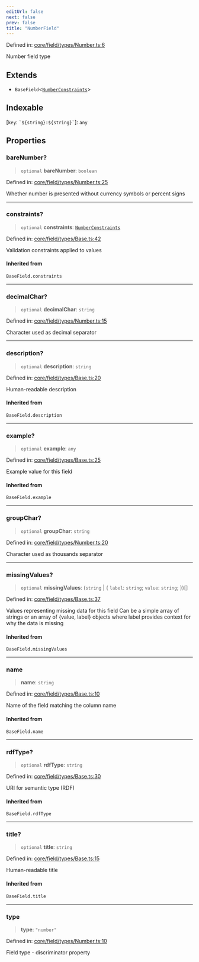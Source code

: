 ```yaml
---
editUrl: false
next: false
prev: false
title: "NumberField"
---
```


Defined in: [core/field/types/Number.ts:6](https://github.com/datisthq/dpkit/blob/5891634de8175d14853313e208ffbae144fd78eb/core/field/types/Number.ts#L6)

Number field type

## Extends

- `BaseField`\<[`NumberConstraints`](/reference/_dpkit/core/numberconstraints/)\>

## Indexable

\[`key`: `` `${string}:${string}` ``\]: `any`

## Properties

### bareNumber?

> `optional` **bareNumber**: `boolean`

Defined in: [core/field/types/Number.ts:25](https://github.com/datisthq/dpkit/blob/5891634de8175d14853313e208ffbae144fd78eb/core/field/types/Number.ts#L25)

Whether number is presented without currency symbols or percent signs

***

### constraints?

> `optional` **constraints**: [`NumberConstraints`](/reference/_dpkit/core/numberconstraints/)

Defined in: [core/field/types/Base.ts:42](https://github.com/datisthq/dpkit/blob/5891634de8175d14853313e208ffbae144fd78eb/core/field/types/Base.ts#L42)

Validation constraints applied to values

#### Inherited from

`BaseField.constraints`

***

### decimalChar?

> `optional` **decimalChar**: `string`

Defined in: [core/field/types/Number.ts:15](https://github.com/datisthq/dpkit/blob/5891634de8175d14853313e208ffbae144fd78eb/core/field/types/Number.ts#L15)

Character used as decimal separator

***

### description?

> `optional` **description**: `string`

Defined in: [core/field/types/Base.ts:20](https://github.com/datisthq/dpkit/blob/5891634de8175d14853313e208ffbae144fd78eb/core/field/types/Base.ts#L20)

Human-readable description

#### Inherited from

`BaseField.description`

***

### example?

> `optional` **example**: `any`

Defined in: [core/field/types/Base.ts:25](https://github.com/datisthq/dpkit/blob/5891634de8175d14853313e208ffbae144fd78eb/core/field/types/Base.ts#L25)

Example value for this field

#### Inherited from

`BaseField.example`

***

### groupChar?

> `optional` **groupChar**: `string`

Defined in: [core/field/types/Number.ts:20](https://github.com/datisthq/dpkit/blob/5891634de8175d14853313e208ffbae144fd78eb/core/field/types/Number.ts#L20)

Character used as thousands separator

***

### missingValues?

> `optional` **missingValues**: (`string` \| \{ `label`: `string`; `value`: `string`; \})[]

Defined in: [core/field/types/Base.ts:37](https://github.com/datisthq/dpkit/blob/5891634de8175d14853313e208ffbae144fd78eb/core/field/types/Base.ts#L37)

Values representing missing data for this field
Can be a simple array of strings or an array of {value, label} objects
where label provides context for why the data is missing

#### Inherited from

`BaseField.missingValues`

***

### name

> **name**: `string`

Defined in: [core/field/types/Base.ts:10](https://github.com/datisthq/dpkit/blob/5891634de8175d14853313e208ffbae144fd78eb/core/field/types/Base.ts#L10)

Name of the field matching the column name

#### Inherited from

`BaseField.name`

***

### rdfType?

> `optional` **rdfType**: `string`

Defined in: [core/field/types/Base.ts:30](https://github.com/datisthq/dpkit/blob/5891634de8175d14853313e208ffbae144fd78eb/core/field/types/Base.ts#L30)

URI for semantic type (RDF)

#### Inherited from

`BaseField.rdfType`

***

### title?

> `optional` **title**: `string`

Defined in: [core/field/types/Base.ts:15](https://github.com/datisthq/dpkit/blob/5891634de8175d14853313e208ffbae144fd78eb/core/field/types/Base.ts#L15)

Human-readable title

#### Inherited from

`BaseField.title`

***

### type

> **type**: `"number"`

Defined in: [core/field/types/Number.ts:10](https://github.com/datisthq/dpkit/blob/5891634de8175d14853313e208ffbae144fd78eb/core/field/types/Number.ts#L10)

Field type - discriminator property
